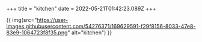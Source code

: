 +++
title = "kitchen"
date = 2022-05-21T01:42:23.089Z
+++

{{ img(src="https://user-images.githubusercontent.com/54276371/169629591-f29f8156-8033-47e8-83e9-1064723f8f35.png" alt="kitchen") }}
